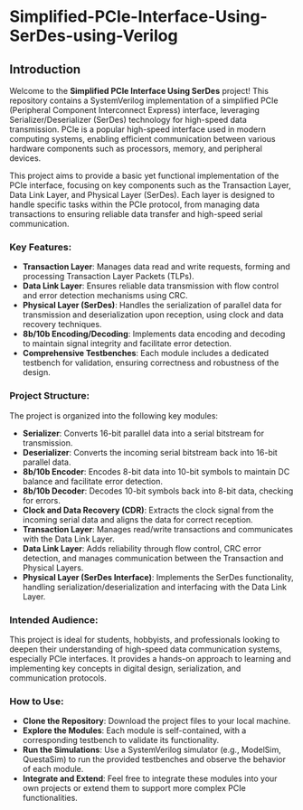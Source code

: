 # Simplified-PCIe-Interface-Using-SerDes-using-Verilog

## Introduction

Welcome to the **Simplified PCIe Interface Using SerDes** project! This repository contains a SystemVerilog implementation of a simplified PCIe (Peripheral Component Interconnect Express) interface, leveraging Serializer/Deserializer (SerDes) technology for high-speed data transmission. PCIe is a popular high-speed interface used in modern computing systems, enabling efficient communication between various hardware components such as processors, memory, and peripheral devices.

This project aims to provide a basic yet functional implementation of the PCIe interface, focusing on key components such as the Transaction Layer, Data Link Layer, and Physical Layer (SerDes). Each layer is designed to handle specific tasks within the PCIe protocol, from managing data transactions to ensuring reliable data transfer and high-speed serial communication.

### Key Features:
- **Transaction Layer**: Manages data read and write requests, forming and processing Transaction Layer Packets (TLPs).
- **Data Link Layer**: Ensures reliable data transmission with flow control and error detection mechanisms using CRC.
- **Physical Layer (SerDes)**: Handles the serialization of parallel data for transmission and deserialization upon reception, using clock and data recovery techniques.
- **8b/10b Encoding/Decoding**: Implements data encoding and decoding to maintain signal integrity and facilitate error detection.
- **Comprehensive Testbenches**: Each module includes a dedicated testbench for validation, ensuring correctness and robustness of the design.

### Project Structure:
The project is organized into the following key modules:
- **Serializer**: Converts 16-bit parallel data into a serial bitstream for transmission.
- **Deserializer**: Converts the incoming serial bitstream back into 16-bit parallel data.
- **8b/10b Encoder**: Encodes 8-bit data into 10-bit symbols to maintain DC balance and facilitate error detection.
- **8b/10b Decoder**: Decodes 10-bit symbols back into 8-bit data, checking for errors.
- **Clock and Data Recovery (CDR)**: Extracts the clock signal from the incoming serial data and aligns the data for correct reception.
- **Transaction Layer**: Manages read/write transactions and communicates with the Data Link Layer.
- **Data Link Layer**: Adds reliability through flow control, CRC error detection, and manages communication between the Transaction and Physical Layers.
- **Physical Layer (SerDes Interface)**: Implements the SerDes functionality, handling serialization/deserialization and interfacing with the Data Link Layer.

### Intended Audience:
This project is ideal for students, hobbyists, and professionals looking to deepen their understanding of high-speed data communication systems, especially PCIe interfaces. It provides a hands-on approach to learning and implementing key concepts in digital design, serialization, and communication protocols.

### How to Use:
- **Clone the Repository**: Download the project files to your local machine.
- **Explore the Modules**: Each module is self-contained, with a corresponding testbench to validate its functionality.
- **Run the Simulations**: Use a SystemVerilog simulator (e.g., ModelSim, QuestaSim) to run the provided testbenches and observe the behavior of each module.
- **Integrate and Extend**: Feel free to integrate these modules into your own projects or extend them to support more complex PCIe functionalities.

